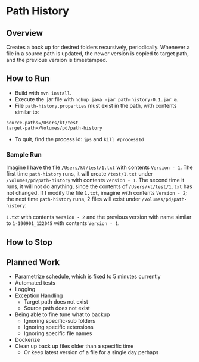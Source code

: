 # Path History

## Overview
Creates a back up for desired folders recursively, periodically. Whenever a file in a source path is updated, the newer version is copied to target path, and the previous version is timestamped.

## How to Run
- Build with `mvn install`.
- Execute the .jar file with `nohup java -jar path-history-0.1.jar &`.
- File `path-history.properties` must exist in the path, with contents similar to:

```properties
source-paths=/Users/kt/test
target-path=/Volumes/pd/path-history
```

- To quit, find the process id: `jps` and `kill #processId`

### Sample Run
Imagine I have the file `/Users/kt/test/1.txt` with contents `Version - 1`. The first time `path-history` runs, it will create `/test/1.txt` under `/Volumes/pd/path-history` with contents `Version - 1`.
The second time it runs, it will not do anything, since the contents of `/Users/kt/test/1.txt` has not changed. If I modify the file `1.txt`, imagine with contents `Version - 2`; the next time `path-history` runs,
2 files will exist under  `/Volumes/pd/path-history`:

`1.txt` with contents `Version - 2` and the previous version with name similar to `1-190901_122045` with contents `Version - 1`.

## How to Stop


## Planned Work
- Parametrize schedule, which is fixed to 5 minutes currently 
- Automated tests
- Logging
- Exception Handling
  - Target path does not exist
  - Source path does not exist
- Being able to fine tune what to backup
  - Ignoring specific-sub folders
  - Ignoring specific extensions
  - Ignoring specific file names
- Dockerize
- Clean up back up files older than a specific time
  - Or keep latest version of a file for a single day perhaps
